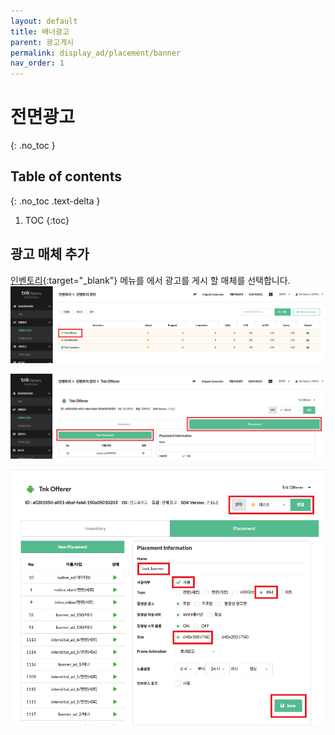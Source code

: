 ```yaml
---
layout: default
title: 배너광고
parent: 광고게시
permalink: display_ad/placement/banner
nav_order: 1
---
```


# 전면광고
{: .no_toc }

## Table of contents
{: .no_toc .text-delta }

1. TOC
{:toc}


## 광고 매체 추가

[인벤토리](https://pub.tnkad.net/pub/pub.inventory.user){:target="_blank"} 메뉴를 에서 광고를 게시 할 매체를 선택합니다.
![guide0](/assets/placement/placement_0.png)


![guide1](/assets/placement/placement_1.png)

![guide2](/assets/placement/placement_2.png)
